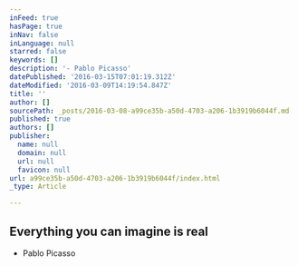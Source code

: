 ```yaml
---
inFeed: true
hasPage: true
inNav: false
inLanguage: null
starred: false
keywords: []
description: '- Pablo Picasso'
datePublished: '2016-03-15T07:01:19.312Z'
dateModified: '2016-03-09T14:19:54.847Z'
title: ''
author: []
sourcePath: _posts/2016-03-08-a99ce35b-a50d-4703-a206-1b3919b6044f.md
published: true
authors: []
publisher:
  name: null
  domain: null
  url: null
  favicon: null
url: a99ce35b-a50d-4703-a206-1b3919b6044f/index.html
_type: Article

---
```

## Everything you can imagine is real

- Pablo Picasso